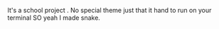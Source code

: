 It's a school project . No special theme just that it hand to run on your terminal SO yeah I made snake.
